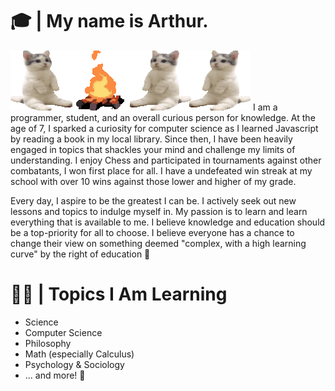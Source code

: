 # 🎓 | My name is Arthur.

<img src="https://raw.githubusercontent.com/Snuwy/snuwy/main/cats.gif" alt="Cats huddled around a campfire">
I am a programmer, student, and an overall curious person for knowledge. At the age of 7, I sparked a curiosity for computer science as I learned Javascript by reading a book in my local library. Since then, I have been heavily engaged in topics that shackles your mind and challenge my limits of understanding. I enjoy Chess and participated in tournaments against other combatants, I won first place for all. I have a undefeated win streak at my school with over 10 wins against those lower and higher of my grade.

Every day, I aspire to be the greatest I can be. I actively seek out new lessons and topics to indulge myself in. My passion is to learn and learn everything that is available to me. I believe knowledge and education should be a top-priority for all to choose. I believe everyone has a chance to change their view on something deemed "complex, with a high learning curve" by the right of education 🏫

# 🕵️‍♂️ | Topics I Am Learning
  - Science
  - Computer Science
  - Philosophy
  - Math (especially Calculus)
  - Psychology & Sociology
  - ... and more! 🌟

